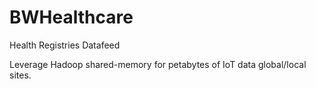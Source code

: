 # BWHealthcare
Health Registries Datafeed

Leverage Hadoop shared-memory for petabytes of IoT data global/local sites.
